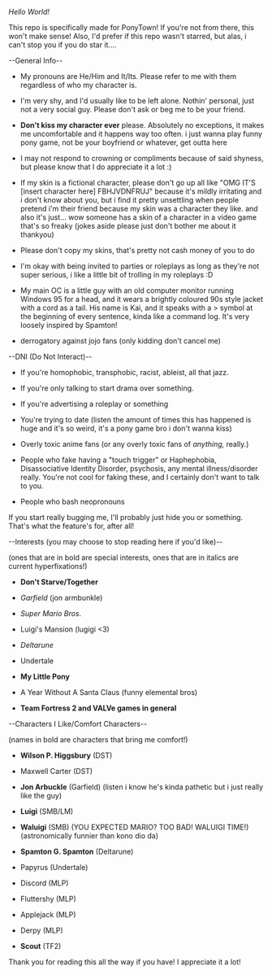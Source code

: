 *Hello World!*

This repo is specifically made for PonyTown! If you're not from there, this won't make sense! Also, I'd prefer if this repo wasn't starred, but alas, i can't stop you if you do star it....


--General Info--

- My pronouns are He/Him and It/Its. Please refer to me with them regardless of who my character is.

- I'm very shy, and I'd usually like to be left alone. Nothin' personal, just not a very social guy. Please don't ask or beg me to be your friend.

- **Don't kiss my character ever** please. Absolutely no exceptions, it makes me uncomfortable and it happens way too often. i just wanna play funny pony game, not be your boyfriend or whatever, get outta here

- I may not respond to crowning or compliments because of said shyness, but please know that I do appreciate it a lot :)

- If my skin is a fictional character, please don't go up all like "OMG IT'S [insert character here] FBHJVDNFRUJ" because it's mildly irritating and i don't know about you, but i find it pretty unsettling when people pretend i'm their friend because my skin was a character they like. and also it's just... wow someone has a skin of a character in a video game that's so freaky (jokes aside please just don't bother me about it thankyou)

- Please don't copy my skins, that's pretty not cash money of you to do

- I'm okay with being invited to parties or roleplays as long as they're not super serious, i like a little bit of trolling in my roleplays :D

- My main OC is a little guy with an old computer monitor running Windows 95 for a head, and it wears a brightly coloured 90s style jacket with a cord as a tail. His name is Kai, and it speaks with a > symbol at the beginning of every sentence, kinda like a command log. It's very loosely inspired by Spamton!

- derrogatory against jojo fans (only kidding don't cancel me)


--DNI (Do Not Interact)--

- If you're homophobic, transphobic, racist, ableist, all that jazz.

- If you're only talking to start drama over something.

- If you're advertising a roleplay or something

- You're trying to date (listen the amount of times this has happened is huge and it's so weird, it's a pony game bro i don't wanna kiss)

- Overly toxic anime fans (or any overly toxic fans of *anything,* really.)

- People who fake having a "touch trigger" or Haphephobia, Disassociative Identity Disorder, psychosis, any mental illness/disorder really. You're not cool for faking these, and I certainly don't want to talk to you.

- People who bash neopronouns


If you start really bugging me, I'll probably just hide you or something. That's what the feature's for, after all!


--Interests (you may choose to stop reading here if you'd like)--

(ones that are in bold are special interests, ones that are in italics are current hyperfixations!)

- **Don't Starve/Together**

- *Garfield* (jon armbunkle)

- *Super Mario Bros*.

- Luigi's Mansion (lugigi <3)

- *Deltarune*

- Undertale

- **My Little Pony**

- A Year Without A Santa Claus (funny elemental bros)

- **Team Fortress 2 and VALVe games in general**


--Characters I Like/Comfort Characters--

(names in bold are characters that bring me comfort!)

- **Wilson P. Higgsbury** (DST)

- Maxwell Carter (DST)

- **Jon Arbuckle** (Garfield) (listen i know he's kinda pathetic but i just really like the guy)

- **Luigi** (SMB/LM)

- **Waluigi** (SMB) (YOU EXPECTED MARIO? TOO BAD! WALUIGI TIME!) (astronomically funnier than kono dio da)

- **Spamton G. Spamton** (Deltarune)

- Papyrus (Undertale)

- Discord (MLP)

- Fluttershy (MLP)

- Applejack (MLP)

- Derpy (MLP)

- **Scout** (TF2)


Thank you for reading this all the way if you have! I appreciate it a lot!
